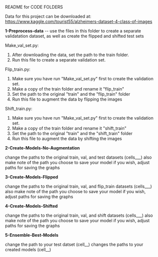 README for CODE FOLDERS

Data for this project can be downloaded at:
https://www.kaggle.com/tourist55/alzheimers-dataset-4-class-of-images


**1-Preprocess-data** -- use the files in this folder to create a separate validatation dataset, as well as create the flipped and shifted test sets

Make_val_set.py: 
1. After downloading the data, set the path to the train folder.
2. Run this file to create a separate validation set.

Flip_train.py: 
1. Make sure you have run "Make_val_set.py" first to create the validation set.
2. Make a copy of the train folder and rename it "flip_train"
3. Set the path to the original "train" and the "flip_train" folder
4. Run this file to augment the data by flipping the images

Shift_train.py: 
1. Make sure you have run "Make_val_set.py" first to create the validation set.
2. Make a copy of the train folder and rename it "shift_train"
3. Set the path to the original "train" and the "shift_train" folder
4. Run this file to augment the data by shifting the images

**2-Create-Models-No-Augmentation**

change the paths to the original train, val, and test datasets (cells___)
also make note of the path you choose to save your model
if you wish, adjust paths for saving the graphs

**3-Create-Models-Flipped**

change the paths to the original train, val, and flip_train datasets (cells___)
also make note of the path you choose to save your model
if you wish, adjust paths for saving the graphs

**4-Create-Models-Shifted**

change the paths to the original train, val, and shift datasets (cells___)
also make note of the path you choose to save your model
if you wish, adjust paths for saving the graphs

**5-Ensemble-Best-Models**

change the path to your test datset (cell__)
changes the paths to your created models (cell__)
